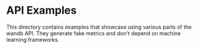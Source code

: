 API Examples
============

This directory contains examples that showcase using various parts of the wandb API. They generate fake metrics and don't depend on machine learning frameworks.
